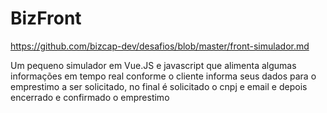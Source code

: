 # BizFront
https://github.com/bizcap-dev/desafios/blob/master/front-simulador.md

Um pequeno simulador em Vue.JS e javascript que alimenta algumas informações em tempo real conforme o cliente informa seus dados 
para o emprestimo a ser solicitado, no final é solicitado o cnpj e email e depois encerrado e confirmado o emprestimo

